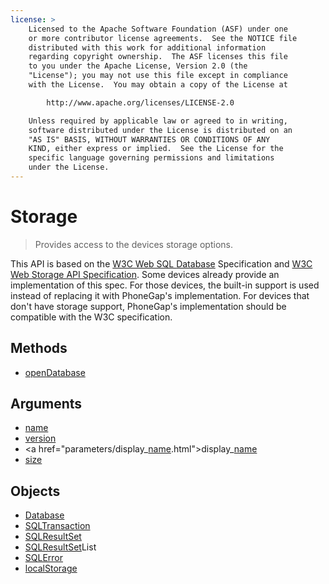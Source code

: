 ```yaml
---
license: >
    Licensed to the Apache Software Foundation (ASF) under one
    or more contributor license agreements.  See the NOTICE file
    distributed with this work for additional information
    regarding copyright ownership.  The ASF licenses this file
    to you under the Apache License, Version 2.0 (the
    "License"); you may not use this file except in compliance
    with the License.  You may obtain a copy of the License at

        http://www.apache.org/licenses/LICENSE-2.0

    Unless required by applicable law or agreed to in writing,
    software distributed under the License is distributed on an
    "AS IS" BASIS, WITHOUT WARRANTIES OR CONDITIONS OF ANY
    KIND, either express or implied.  See the License for the
    specific language governing permissions and limitations
    under the License.
---
```


Storage
==========

> Provides access to the devices storage options.  

This API is based on the [W3C Web SQL <a href="database/database.html">Database</a> Specification](http://dev.w3.org/html5/webdatabase/) and [W3C Web Storage API Specification](http://dev.w3.org/html5/webstorage/). Some devices already provide an implementation of this spec. For those devices, the built-in support is used instead of replacing it with PhoneGap's implementation. For devices that don't have storage support, PhoneGap's implementation should be compatible with the W3C specification.

Methods
-------

- <a href="storage.opendatabase.html">open<a href="database/database.html">Database</a></a>

Arguments
---------

- <a href="parameters/name.html">name</a>
- <a href="parameters/version.html">version</a>
- <a href="parameters/display_<a href="parameters/name.html">name</a>.html">display_<a href="parameters/name.html">name</a></a>
- <a href="parameters/size.html">size</a>

Objects
-------

- <a href="database/database.html">Database</a>
- <a href="sqltransaction/sqltransaction.html">SQLTransaction</a>
- <a href="sqlresultset/sqlresultset.html">SQLResultSet</a>
- <a href="sqlresultsetlist/sqlresultsetlist.html"><a href="sqlresultset/sqlresultset.html">SQLResultSet</a>List</a>
- <a href="sqlerror/sqlerror.html">SQLError</a>
- <a href="localstorage/localstorage.html">localStorage</a>